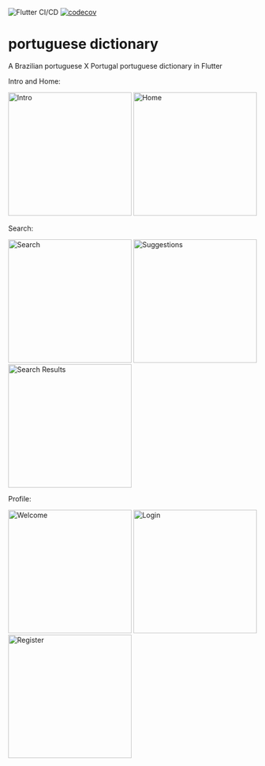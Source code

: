 ![Flutter CI/CD](https://github.com/edsondiasalves/flutter-portuguese-dictionary/workflows/Flutter%20CI/CD/badge.svg?branch=master)
[![codecov](https://codecov.io/gh/edsondiasalves/flutter-portuguese-dictionary/branch/master/graph/badge.svg)](https://codecov.io/gh/edsondiasalves/flutter-portuguese-dictionary)

# portuguese dictionary

A Brazilian portuguese X Portugal portuguese dictionary in Flutter

Intro and Home:
<p float="left">
    <img src="https://user-images.githubusercontent.com/13770341/89470623-224ef700-d774-11ea-9881-6d4c1c7ef38d.png" width="250" alt="Intro" />
    <img src="https://user-images.githubusercontent.com/13770341/89470634-2b3fc880-d774-11ea-9c34-1b0a8d199ef8.png" width="250" alt="Home" />
</p>

Search:
<p float="left">
    <img src="https://user-images.githubusercontent.com/13770341/90319931-6d1afc80-df34-11ea-9f96-f4c91b27e7fa.png" width="250" alt="Search">
    <img src="https://user-images.githubusercontent.com/13770341/90197249-08419400-ddc6-11ea-99c1-380e393aa63c.png" width="250" alt="Suggestions">
    <img src="https://user-images.githubusercontent.com/13770341/90319943-950a6000-df34-11ea-8aad-7ae740b19697.png" width="250" alt="Search Results">
</p>

Profile:
<p float="left">
    <img src="https://user-images.githubusercontent.com/13770341/90197260-14c5ec80-ddc6-11ea-91ae-1564ff6fbe67.png" width="250" alt="Welcome">
    <img src="https://user-images.githubusercontent.com/13770341/90197270-1b546400-ddc6-11ea-93cd-a64d93be656a.png" width="250" alt="Login">
    <img src="https://user-images.githubusercontent.com/13770341/90197279-214a4500-ddc6-11ea-98a9-3d4834c201b6.png" width="250" alt="Register">
</p>